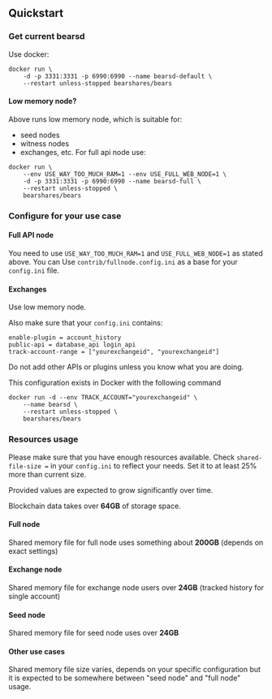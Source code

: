 Quickstart
----------

### Get current bearsd
Use docker:
```
docker run \
    -d -p 3331:3331 -p 6990:6990 --name bearsd-default \
    --restart unless-stopped bearshares/bears
```
#### Low memory node?
Above runs low memory node, which is suitable for:
- seed nodes
- witness nodes
- exchanges, etc.
For full api node use:

```
docker run \
    --env USE_WAY_TOO_MUCH_RAM=1 --env USE_FULL_WEB_NODE=1 \
    -d -p 3331:3331 -p 6990:6990 --name bearsd-full \
    --restart unless-stopped \
    bearshares/bears
```
### Configure for your use case
#### Full API node
You need to use `USE_WAY_TOO_MUCH_RAM=1` and `USE_FULL_WEB_NODE=1` as stated above.
You can Use `contrib/fullnode.config.ini` as a base for your `config.ini` file.

#### Exchanges
Use low memory node.

Also make sure that your `config.ini` contains:
```
enable-plugin = account_history
public-api = database_api login_api
track-account-range = ["yourexchangeid", "yourexchangeid"]
```
Do not add other APIs or plugins unless you know what you are doing.

This configuration exists in Docker with the following command

```
docker run -d --env TRACK_ACCOUNT="yourexchangeid" \
    --name bearsd \
    --restart unless-stopped \
    bearshares/bears
```

### Resources usage

Please make sure that you have enough resources available.
Check `shared-file-size =` in your `config.ini` to reflect your needs.
Set it to at least 25% more than current size.

Provided values are expected to grow significantly over time.

Blockchain data takes over **64GB** of storage space.

#### Full node
Shared memory file for full node uses something about **200GB** (depends on exact settings)

#### Exchange node
Shared memory file for exchange node users over **24GB**
(tracked history for single account)

#### Seed node
Shared memory file for seed node uses over **24GB**

#### Other use cases
Shared memory file size varies, depends on your specific configuration but it is expected to be somewhere between "seed node" and "full node" usage.
